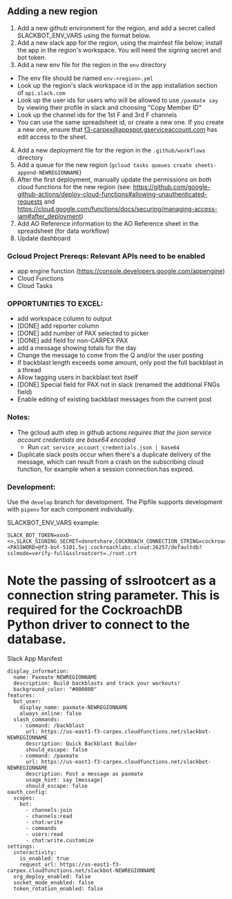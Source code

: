 ## Adding a new region

1. Add a new github environment for the region, and add a secret called SLACKBOT_ENV_VARS using the format below.
2. Add a new slack app for the region, using the mainfest file below; install the app in the region's workspace. You will need the signing secret and bot token.
3. Add a new env file for the region in the `env` directory
- The env file should be named `env-<region>.yml`
- Look up the region's slack workspace id in the app installation section of `api.slack.com`
- Look up the user ids for users who will be allowed to use `/paxmate say` by viewing their profile in slack and choosing "Copy Member ID"
- Look up the channel ids for the 1st F and 3rd F channels
- You can use the same spreadsheet id, or create a new one. If you create a new one, ensure that 
f3-carpex@appspot.gserviceaccount.com has edit access to the sheet.
4. Add a new deployment file for the region in the `.github/workflows` directory
5. Add a queue for the new region (`gcloud tasks queues create sheets-append-NEWREGIONNAME`)
6. After the first deployment, manually update the permissions on *both* cloud functions for the new region (see: https://github.com/google-github-actions/deploy-cloud-functions#allowing-unauthenticated-requests and https://cloud.google.com/functions/docs/securing/managing-access-iam#after_deployment)
7. Add AO Reference information to the AO Reference sheet in the spreadsheet (for data workflow)
8. Update dashboard


### Gcloud Project Prereqs: Relevant APIs need to be enabled

- app engine function (https://console.developers.google.com/appengine)
- Cloud Functions
- Cloud Tasks

### OPPORTUNITIES TO EXCEL:

- add workspace column to output
- [DONE] add reporter column
- [DONE] add number of PAX selected to picker
- [DONE] add field for non-CARPEX PAX
- add a message showing totals for the day
- Change the message to come from the Q and/or the user posting
- If backblast length exceeds some amount, only post the full backblast in a thread
- Allow tagging users in backblast text itself
- [DONE] Special field for PAX not in slack (renamed the additional FNGs field)
- Enable editing of existing backblast messages from the current post

### Notes:

- The gcloud auth step in github actions _requires that the json service account credentials are base64 encoded_
  - Run `cat service_account_credentials.json | base64`
- Duplicate slack posts occur when there's a duplicate delivery of the message,
  which can result from a crash on the subscribing cloud function, for example
  when a session connection has expired.

### Development:

Use the `develop` branch for development.
The Pipfile supports development with `pipenv` for each component individually.

SLACKBOT_ENV_VARS example:
```
SLACK_BOT_TOKEN=xoxb-<>,SLACK_SIGNING_SECRET=donotshare,COCKROACH_CONNECTION_STRING=cockroachdb://<USERNAME>:<PASSWORD>@f3-bot-5101.5xj.cockroachlabs.cloud:26257/defaultdb?sslmode=verify-full&sslrootcert=./root.crt
```

# Note the passing of sslrootcert as a connection string parameter. This is required for the CockroachDB Python driver to connect to the database.

Slack App Manifest

```
display_information:
  name: Paxmate NEWREGIONNAME
  description: Build backblasts and track your workouts!
  background_color: "#000000"
features:
  bot_user:
    display_name: paxmate-NEWREGIONNAME
    always_online: false
  slash_commands:
    - command: /backblast
      url: https://us-east1-f3-carpex.cloudfunctions.net/slackbot-NEWREGIONNAME
      description: Quick Backblast Builder
      should_escape: false
    - command: /paxmate
      url: https://us-east1-f3-carpex.cloudfunctions.net/slackbot-NEWREGIONNAME
      description: Post a message as paxmate
      usage_hint: say [message]
      should_escape: false
oauth_config:
  scopes:
    bot:
      - channels:join
      - channels:read
      - chat:write
      - commands
      - users:read
      - chat:write.customize
settings:
  interactivity:
    is_enabled: true
    request_url: https://us-east1-f3-carpex.cloudfunctions.net/slackbot-NEWREGIONNAME
  org_deploy_enabled: false
  socket_mode_enabled: false
  token_rotation_enabled: false
```